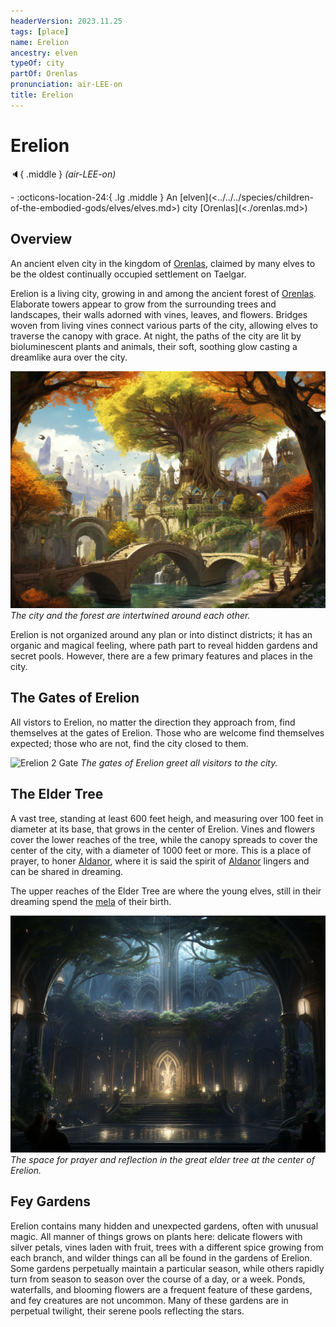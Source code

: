 ```yaml
---
headerVersion: 2023.11.25
tags: [place]
name: Erelion
ancestry: elven
typeOf: city
partOf: Orenlas
pronunciation: air-LEE-on
title: Erelion
---
```

# Erelion
:speaker:{ .middle } *(air-LEE-on)*  
<div class="grid cards ext-narrow-margin ext-one-column" markdown>
-    :octicons-location-24:{ .lg .middle } An [elven](<../../../species/children-of-the-embodied-gods/elves/elves.md>) city [Orenlas](<./orenlas.md>)  
</div>


## Overview
An ancient elven city in the kingdom of [Orenlas](<./orenlas.md>), claimed by many elves to be the oldest continually occupied settlement on Taelgar. 

Erelion is a living city, growing in and among the ancient forest of [Orenlas](<./orenlas.md>). Elaborate towers appear to grow from the surrounding trees and landscapes, their walls adorned with vines, leaves, and flowers. Bridges woven from living vines connect various parts of the city, allowing elves to traverse the canopy with grace. At night, the paths of the city are lit by bioluminescent plants and animals, their soft, soothing glow casting a dreamlike aura over the city.

![Erelion 4 Overview C](../../../assets/erelion-4-overview-c.png)
*The city and the forest are intertwined around each other.*

Erelion is not organized around any plan or into distinct districts; it has an organic and magical feeling, where path part to reveal hidden gardens and secret pools. However, there are a few primary features and places in the city.
## The Gates of Erelion
All vistors to Erelion, no matter the direction they approach from, find themselves at the gates of Erelion. Those who are welcome find themselves expected; those who are not, find the city closed to them. 

![Erelion 2 Gate](../../../assets/erelion-2-gate.png)
*The gates of Erelion greet all visitors to the city.*

## The Elder Tree
A vast tree, standing at least 600 feet heigh, and measuring over 100 feet in diameter at its base, that grows in the center of Erelion. Vines and flowers cover the lower reaches of the tree, while the canopy spreads to cover the center of the city, with a diameter of 1000 feet or more. This is a place of prayer, to honer [Aldanor](<../../../cosmology/gods/embodied-gods/aldanor.md>), where it is said the spirit of [Aldanor](<../../../cosmology/gods/embodied-gods/aldanor.md>) lingers and can be shared in dreaming. 

The upper reaches of the Elder Tree are where the young elves, still in their dreaming spend the [mela](<../../../species/children-of-the-embodied-gods/elves/the-cycle-of-generations.md>) of their birth. 

![Erelion Twilight Dreams 2](../../../assets/erelion-twilight-dreams-2.png)
*The space for prayer and reflection in the great elder tree at the center of Erelion.*

## Fey Gardens
Erelion contains many hidden and unexpected gardens, often with unusual magic. All manner of things grows on plants here: delicate flowers with silver petals, vines laden with fruit, trees with a different spice growing from each branch, and wilder things can all be found in the gardens of Erelion. Some gardens perpetually maintain a particular season, while others rapidly turn from season to season over the course of a day, or a week. Ponds, waterfalls, and blooming flowers are a frequent feature of these gardens, and fey creatures are not uncommon. Many of these gardens are in perpetual twilight, their serene pools reflecting the stars. 

